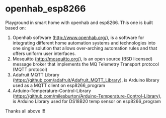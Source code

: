 # openhab_esp8266
Playground in smart home with openhab and esp8266. This one is built based on:
1. Openhab software (http://www.openhab.org/),  is a software for integrating different home automation systems and technologies into one single solution that allows over-arching automation rules and that offers uniform user interfaces.
2. Mosquitto (http://mosquitto.org/), is an open source (BSD licensed) message broker that implements the MQ Telemetry Transport protocol (MQTT protocol)
3. Adafruit MQTT Library (https://github.com/adafruit/Adafruit_MQTT_Library), is Arduino library used as a MQTT client on esp8266_program
4. Arduino-Temperature-Control-Library (https://github.com/milesburton/Arduino-Temperature-Control-Library), is Arduino Library used for DS18B20 temp sensor on esp8266_program

Thanks all above !!!
